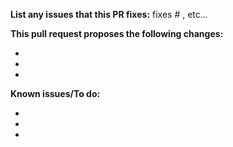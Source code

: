 <!-- Thank you for helping Aurora grow as a community project! We appreciate your help, and would love to see more additions to our code from you! :)  -->

<!-- 
============================
A checklist before submitting a Pull Request
============================
1. Ensure that your code follows the CamelCase naming convention. ( https://en.wikipedia.org/wiki/Camel_case )
2. Ensure that you are making a pull request for the dev branch, and not master branch. ( Master branch commits will not be accepted )
3. Fill out the form below with as much information as you can. Feel free to add more comments if you need to.
 -->

**List any issues that this PR fixes:** fixes # , etc...
<!-- For example, "Fixes #287 , fixes #100 , and fixes #20" -->

**This pull request proposes the following changes:**
<!-- List changes that this RP includes -->
- 
- 
- 

**Known issues/To do:**
<!-- List any bugs that are introduced with this PR or anything that needs further development -->
- 
- 
- 

